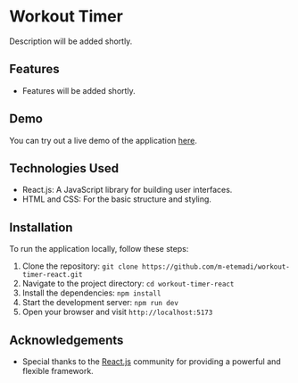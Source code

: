 # Workout Timer

Description will be added shortly.

## Features

- Features will be added shortly.

## Demo

You can try out a live demo of the application [here](https://workout-timer-etemadi.netlify.app/).

## Technologies Used

- React.js: A JavaScript library for building user interfaces.
- HTML and CSS: For the basic structure and styling.

## Installation

To run the application locally, follow these steps:

1. Clone the repository: `git clone https://github.com/m-etemadi/workout-timer-react.git`
2. Navigate to the project directory: `cd workout-timer-react`
3. Install the dependencies: `npm install`
4. Start the development server: `npm run dev`
5. Open your browser and visit `http://localhost:5173`

## Acknowledgements

- Special thanks to the [React.js](https://reactjs.org/) community for providing a powerful and flexible framework.
